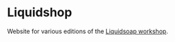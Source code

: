 # Liquidshop

Website for various editions of the [Liquidsoap workshop](http://www.liquidsoap.info/liquidshop/).
